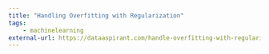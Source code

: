 ```yaml
---
title: "Handling Overfitting with Regularization"
tags: 
    - machinelearning
external-url: https://dataaspirant.com/handle-overfitting-with-regularization/
---
```

